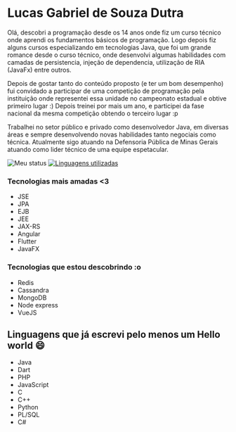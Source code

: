 # Lucas Gabriel de Souza Dutra
Olá, descobri a programação desde os 14 anos onde fiz um curso técnico onde aprendi os fundamentos básicos de programação. 
Logo depois fiz alguns cursos especializando em tecnologias Java, que foi um grande romance desde o curso técnico, onde desenvolvi
algumas habilidades com camadas de persistencia, injeção de dependencia, utilização de RIA (JavaFx) entre outros.

Depois de gostar tanto do conteúdo proposto (e ter um bom desempenho) fui convidado a participar de uma competição de programação
pela instituição onde representei essa unidade no campeonato estadual e obtive primeiro lugar :) Depois treinei por mais um ano, e 
participei da fase nacional da mesma competição obtendo o terceiro lugar :p

Trabalhei no setor público e privado como desenvolvedor Java, em diversas áreas e sempre desenvolvendo novas habilidades tanto 
negociais como técnica. Atualmente sigo atuando na Defensoria Pública de Minas Gerais atuando como lider técnico de uma equipe 
espetacular.   

![Meu status](https://github-readme-stats.vercel.app/api?username=lucasbiel7&show_icons=true&theme=dark&custom_title=Minhas%20Contribuições)
[![Linguagens utilizadas](https://github-readme-stats.vercel.app/api/top-langs/?username=lucasbiel7&layout=compact&theme=dark&custom_title=Linguagens%20utilizadas)](https://github.com/anuraghazra/github-readme-stats)

### Tecnologias mais amadas <3
 - JSE
 - JPA
 - EJB
 - JEE
 - JAX-RS
 - Angular
 - Flutter
 - JavaFX
### Tecnologias que estou descobrindo :o
 - Redis
 - Cassandra
 - MongoDB
 - Node express
 - VueJS

## Linguagens que já escrevi pelo menos um Hello world 😄
- Java
- Dart
- PHP
- JavaScript
- C
- C++
- Python
- PL/SQL
- C#





<!--
**lucasbiel7/lucasbiel7** is a ✨ _special_ ✨ repository because its `README.md` (this file) appears on your GitHub profile.

Here are some ideas to get you started:

- 🔭 I’m currently working on ...
- 🌱 I’m currently learning ...
- 👯 I’m looking to collaborate on ...
- 🤔 I’m looking for help with ...
- 💬 Ask me about ...
- 📫 How to reach me: ...
- 😄 Pronouns: ...
- ⚡ Fun fact: ...
-->
